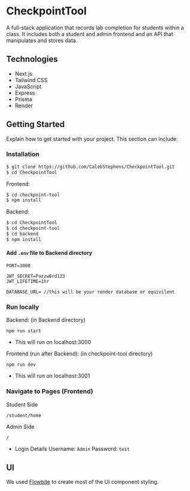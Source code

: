 # CheckpointTool

A full-stack application that records lab completion for students within a class. It includes both a student and admin frontend and an API that manipulates and stores data.

## Technologies

- Next.js
- Tailwind CSS
- JavaScript
- Express
- Prisma
- Render

## Getting Started

Explain how to get started with your project. This section can include:

### Installation

```bash
$ git clone https://github.com/CalebStephens/CheckpointTool.git
$ cd CheckpointTool
```

Frontend:
```bash
$ cd checkpoint-tool
$ npm install
```

Backend:
```bash
$ cd CheckpointTool
$ cd checkpoint-tool
$ cd backend
$ npm install
```
#### Add `.env` file to Backend directory
```
PORT=3000

JWT_SECRET=Pazzw0rd123
JWT_LIFETIME=1hr

DATABASE_URL= //this will be your render database or equivilent
```

### Run locally
Backend:
(in Backend directory)
```
npm run start
```
- This will run on localhost:3000

Frontend (run after Backend):
(in checkpoint-tool directory)
```
npm run dev
```
- This will run on localhost:3001

### Navigate to Pages (Frontend)

Student Side
```
/student/home
```

Admin Side
```
/
```

- Login Details
  Username: `Admin`
  Password: `test`

## UI
We used [Flowbite](https://flowbite.com/) to create most of the UI component styling.
